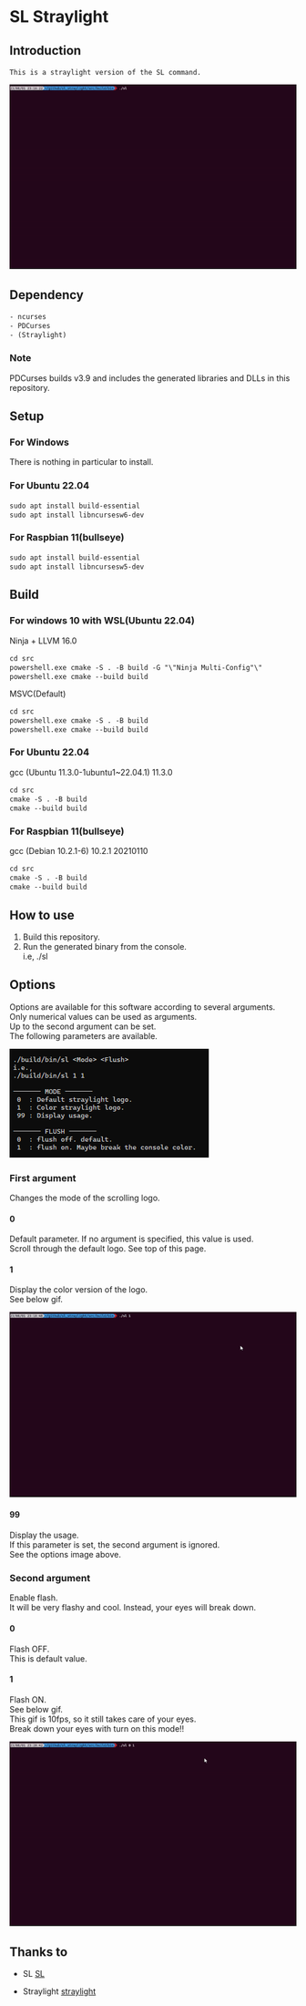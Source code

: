 
# SL Straylight

## Introduction

    This is a straylight version of the SL command.  

![default_logo_scroll](assets/images/default_logo_scroll.gif)  

## Dependency

    - ncurses  
    - PDCurses  
    - (Straylight)  

### Note

PDCurses builds v3.9 and includes the generated libraries and DLLs in this repository.  

## Setup

### For Windows

There is nothing in particular to install.  

### For Ubuntu 22.04

    sudo apt install build-essential  
    sudo apt install libncursesw6-dev  

### For Raspbian 11(bullseye)

    sudo apt install build-essential  
    sudo apt install libncursesw5-dev  

## Build

### For windows 10 with WSL(Ubuntu 22.04)
Ninja + LLVM 16.0  

    cd src
    powershell.exe cmake -S . -B build -G "\"Ninja Multi-Config"\"  
    powershell.exe cmake --build build  

MSVC(Default)  

    cd src
    powershell.exe cmake -S . -B build  
    powershell.exe cmake --build build  

### For Ubuntu 22.04
gcc (Ubuntu 11.3.0-1ubuntu1~22.04.1) 11.3.0  

    cd src
    cmake -S . -B build  
    cmake --build build  

### For Raspbian 11(bullseye)
gcc (Debian 10.2.1-6) 10.2.1 20210110  

    cd src
    cmake -S . -B build  
    cmake --build build  

## How to use

1. Build this repository.  
2. Run the generated binary from the console.  
i.e, ./sl  

## Options

Options are available for this software according to several arguments.  
Only numerical values can be used as arguments.  
Up to the second argument can be set.  
The following parameters are available.  

![options](assets/images/options.png)  

### First argument

Changes the mode of the scrolling logo.  

#### 0

Default parameter. If no argument is specified, this value is used.  
Scroll through the default logo. See top of this page.  

#### 1

Display the color version of the logo.  
See below gif.  

![color_logo_scroll](assets/images/color_logo_scroll.gif)  

#### 99

Display the usage.  
If this parameter is set, the second argument is ignored.  
See the options image above.  

### Second argument

Enable flash.  
It will be very flashy and cool. Instead, your eyes will break down.  

#### 0

Flash OFF.  
This is default value.  

#### 1

Flash ON.  
See below gif.  
This gif is 10fps, so it still takes care of your eyes.  
Break down your eyes with turn on this mode!!  

![flashmode](assets/images/flashmode.gif)  

## Thanks to

- SL
[SL](https://github.com/mtoyoda/sl)  

- Straylight
[straylight](https://shinycolors.idolmaster.jp/idol/straylight/)  

